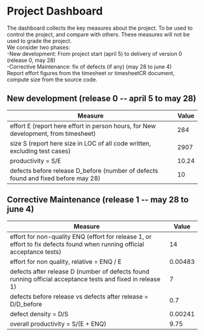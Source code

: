 # Project Dashboard

The dashboard collects the key measures about the project.
To be used to control the project, and compare with others. These measures will not be used to grade the project. <br>
We consider two phases: <br>
-New development: From project start (april 5) to delivery of version 0 (release 0, may 28) <br>
-Corrective Maintenance: fix of defects (if any)  (may 28 to june 4)   <br>
Report effort figures from the timesheet or timesheetCR document, compute size from the source code.

## New development (release 0  -- april 5 to may 28)
| Measure| Value |
|---|---|
|effort E (report here effort in person hours, for New development, from timesheet)  |284|
|size S (report here size in LOC of all code written, excluding test cases)  |2907|
|productivity = S/E |10.24|
|defects before release D_before (number of defects found and fixed before may 28) |10|




## Corrective Maintenance (release 1 -- may 28 to june 4)

| Measure | Value|
|---|---|
| effort for non-quality ENQ (effort for release 1, or effort to fix defects found when running official acceptance tests) |14|
| effort for non quality, relative = ENQ / E |0.00483|
|defects after release D (number of defects found running official acceptance tests and  fixed in release 1) |7|
| defects before release vs defects after release = D/D_before |0.7|
|defect density = D/S|0.00241|
|overall productivity = S/(E + ENQ)|9.75|
